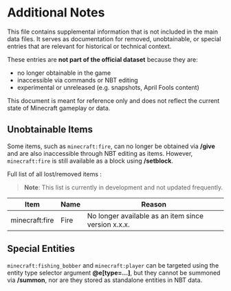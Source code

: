 # Additional Notes
This file contains supplemental information that is not included in the main data files. It serves as documentation for removed, unobtainable, or special entries that are relevant for historical or technical context.

These entries are **not part of the official dataset** because they are:
- no longer obtainable in the game
- inaccessible via commands or NBT editing
- experimental or unreleased (e.g. snapshots, April Fools content)

This document is meant for reference only and does not reflect the current state of Minecraft gameplay or data.

## Unobtainable Items
Some items, such as `minecraft:fire`, can no longer be obtained via **/give** and are also inaccessible through NBT editing as items. However, `minecraft:fire` is still available as a block using **/setblock**.

Full list of all lost/removed items :

> **Note**: This list is currently in development and not updated frequently.

| Item | Name | Reason |
|------|------|--------|
| minecraft:fire | Fire | No longer available as an item since version x.x.x. |

## Special Entities
`minecraft:fishing_bobber` and `minecraft:player` can be targeted using the entity type selector argument **@e[type=...]**, but they cannot be summoned via **/summon**, nor are they stored as standalone entities in NBT data.
